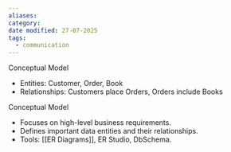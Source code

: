 ```yaml
---
aliases: 
category: 
date modified: 27-07-2025
tags:
  - communication
---
```

Conceptual Model
   - Entities: Customer, Order, Book
   - Relationships: Customers place Orders, Orders include Books

Conceptual Model
   - Focuses on high-level business requirements.
   - Defines important data entities and their relationships.
   - Tools: [[ER Diagrams]], ER Studio, DbSchema.